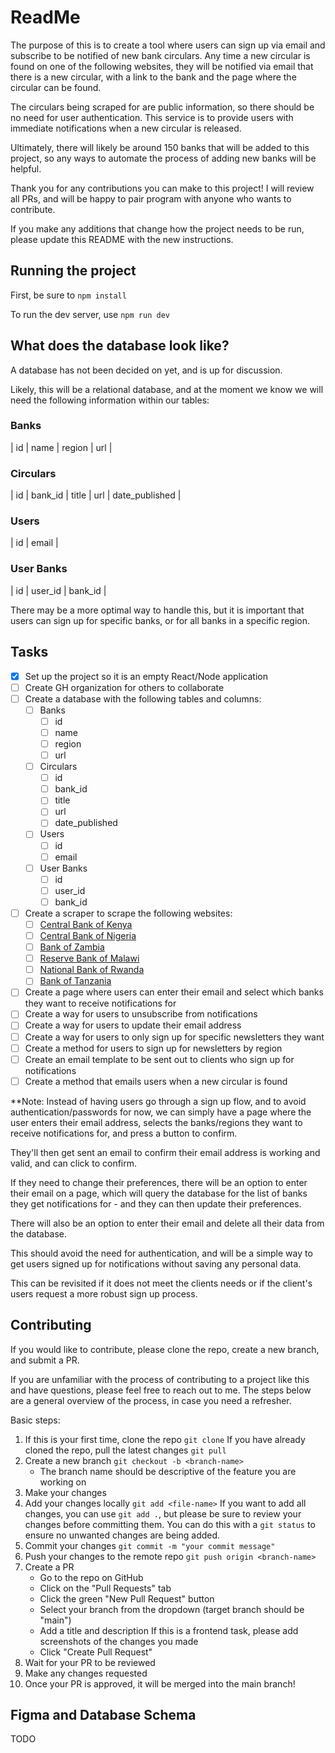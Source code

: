 # ReadMe

The purpose of this is to create a tool where users can sign up via email and subscribe to be notified of new bank circulars. Any time a new circular is found on one of the following websites, they will be notified via email that there is a new circular, with a link to the bank and the page where the circular can be found.

The circulars being scraped for are public information, so there should be no need for user authentication. This service is to provide users with immediate notifications when a new circular is released.

Ultimately, there will likely be around 150 banks that will be added to this project, so any ways to automate the process of adding new banks will be helpful.

Thank you for any contributions you can make to this project! I will review all PRs, and will be happy to pair program with anyone who wants to contribute.

If you make any additions that change how the project needs to be run, please update this README with the new instructions.

## Running the project
First, be sure to ```npm install```

To run the dev server, use ```npm run dev```

## What does the database look like?
A database has not been decided on yet, and is up for discussion.

Likely, this will be a relational database, and at the moment we know we will need the following information within our tables:

### Banks
| id | name | region | url |

### Circulars
| id | bank_id | title | url | date_published |

### Users
| id | email |

### User Banks
| id | user_id | bank_id |

There may be a more optimal way to handle this, but it is important that users can sign up for specific banks, or for all banks in a specific region.


## Tasks
- [x] Set up the project so it is an empty React/Node application
- [ ] Create GH organization for others to collaborate
- [ ] Create a database with the following tables and columns:
    - [ ] Banks
        - [ ] id
        - [ ] name
        - [ ] region
        - [ ] url
    - [ ] Circulars
        - [ ] id
        - [ ] bank_id
        - [ ] title
        - [ ] url
        - [ ] date_published
    - [ ] Users
        - [ ] id
        - [ ] email
    - [ ] User Banks
        - [ ] id
        - [ ] user_id
        - [ ] bank_id
- [ ] Create a scraper to scrape the following websites:
    - [ ] [Central Bank of Kenya]("https://www.centralbank.go.ke/policy-procedures/legislation-and-guidelines/circulars/")
    - [ ] [Central Bank of Nigeria](https://www.cbn.gov.ng/documents/circulars.asp?beginrec=1&endrec=20&keyword=&from=&tod=)
    - [ ] [Bank of Zambia](https://www.boz.zm/circulars.htm)
    - [ ] [Reserve Bank of Malawi](https://www.rbm.mw/MediaCenter/PressReleases/)
    - [ ] [National Bank of Rwanda](https://www.bnr.rw/news-publications/news/news-press-release/)
    - [ ] [Bank of Tanzania](https://www.bot.go.tz/Publications/Filter/39)
- [ ] Create a page where users can enter their email and select which banks they want to receive notifications for
- [ ] Create a way for users to unsubscribe from notifications
- [ ] Create a way for users to update their email address
- [ ] Create a way for users to only sign up for specific newsletters they want
- [ ] Create a method for users to sign up for newsletters by region
- [ ] Create an email template to be sent out to clients who sign up for notifications
- [ ] Create a method that emails users when a new circular is found

**Note: Instead of having users go through a sign up flow, and to avoid authentication/passwords for now, we can simply have a page where the user enters their email address, selects the banks/regions they want to receive notifications for, and press a button to confirm.

They'll then get sent an email to confirm their email address is working and valid, and can click to confirm.

If they need to change their preferences, there will be an option to enter their email on a page, which will query the database for the list of banks they get notifications for - and they can then update their preferences.

There will also be an option to enter their email and delete all their data from the database.

This should avoid the need for authentication, and will be a simple way to get users signed up for notifications without saving any personal data.

This can be revisited if it does not meet the clients needs or if the client's users request a more robust sign up process.

## Contributing
If you would like to contribute, please clone the repo, create a new branch, and submit a PR.

If you are unfamiliar with the process of contributing to a project like this and have questions, please feel free to reach out to me. The steps below are a general overview of the process, in case you need a refresher.

Basic steps:

1. If this is your first time, clone the repo
    ```git clone```
    If you have already cloned the repo, pull the latest changes
    ```git pull```
2. Create a new branch
    ```git checkout -b <branch-name>```
    - The branch name should be descriptive of the feature you are working on
3. Make your changes
4. Add your changes locally
    ```git add <file-name>```
    If you want to add all changes, you can use ```git add .```, but please be sure to review your changes before committing them. You can do this with a ```git status``` to ensure no unwanted changes are being added.
5. Commit your changes
    ```git commit -m "your commit message"```
6. Push your changes to the remote repo
    ```git push origin <branch-name>```
7. Create a PR
    - Go to the repo on GitHub
    - Click on the "Pull Requests" tab
    - Click the green "New Pull Request" button
    - Select your branch from the dropdown (target branch should be "main")
    - Add a title and description
        If this is a frontend task, please add screenshots of the changes you made
    - Click "Create Pull Request"
8. Wait for your PR to be reviewed
9. Make any changes requested
10. Once your PR is approved, it will be merged into the main branch!


## Figma and Database Schema
TODO